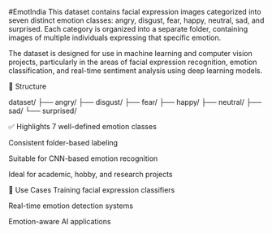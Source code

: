 #EmotIndia
This dataset contains facial expression images categorized into seven distinct emotion classes: angry, disgust, fear, happy, neutral, sad, and surprised. Each category is organized into a separate folder, containing images of multiple individuals expressing that specific emotion.

The dataset is designed for use in machine learning and computer vision projects, particularly in the areas of facial expression recognition, emotion classification, and real-time sentiment analysis using deep learning models.

📁 Structure

dataset/
├── angry/
├── disgust/
├── fear/
├── happy/
├── neutral/
├── sad/
└── surprised/

✅ Highlights
7 well-defined emotion classes

Consistent folder-based labeling

Suitable for CNN-based emotion recognition

Ideal for academic, hobby, and research projects

📌 Use Cases
Training facial expression classifiers

Real-time emotion detection systems

Emotion-aware AI applications
